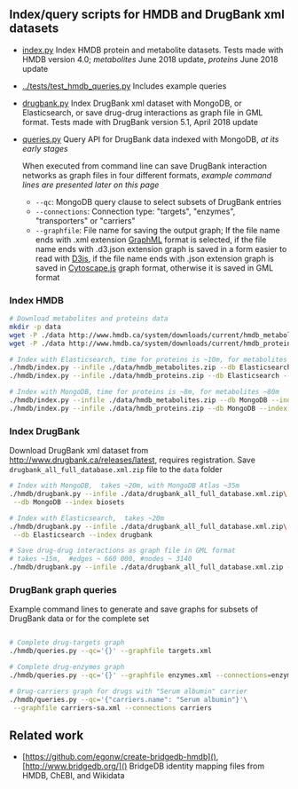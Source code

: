 
## Index/query scripts for HMDB and DrugBank xml datasets

* [index.py](index.py) Index HMDB protein and metabolite datasets.
  Tests made with HMDB version 4.0; _metabolites_ June 2018 update,
  _proteins_ June 2018 update

* [../tests/test_hmdb_queries.py](../tests/test_hmdb_queries.py)
  Includes example queries

* [drugbank.py](drugbank.py) Index DrugBank xml dataset with MongoDB,
  or Elasticsearch, or save drug-drug interactions as graph file in GML format.
  Tests made with DrugBank version 5.1, April 2018 update

* [queries.py](queries.py) Query API for DrugBank data indexed with MongoDB,
  _at its early stages_
  
  When executed from command line can save DrugBank
  interaction networks as graph files in four different formats,
  _example command lines are presented later on this page_ 
   * `--qc`: MongoDB query clause to select subsets of DrugBank entries
   * `--connections`: Connection type: "targets", "enzymes", "transporters" or
    "carriers"
   * `--graphfile`: File name for saving the output graph;
    If the file name ends with .xml extension [GraphML](
    https://en.wikipedia.org/wiki/GraphML) format is selected,
    if the file name ends with .d3.json extension graph is saved in
    a form easier to read with [D3js](://d3js.org),
    if the file name ends with .json extension graph is saved in
    [Cytoscape.js](://js.cytoscape.org) graph format,
    otherwise it is saved in GML format

### Index HMDB

```bash
# Download metabolites and proteins data
mkdir -p data
wget -P ./data http://www.hmdb.ca/system/downloads/current/hmdb_metabolites.zip
wget -P ./data http://www.hmdb.ca/system/downloads/current/hmdb_proteins.zip

# Index with Elasticsearch, time for proteins is ~10m, for metabolites ~120m
./hmdb/index.py --infile ./data/hmdb_metabolites.zip --db Elasticsearch --index hmdb_metabolite
./hmdb/index.py --infile ./data/hmdb_proteins.zip --db Elasticsearch --index hmdb_protein

# Index with MongoDB, time for proteins is ~8m, for metabolites ~80m
./hmdb/index.py --infile ./data/hmdb_metabolites.zip --db MongoDB --index biosets
./hmdb/index.py --infile ./data/hmdb_proteins.zip --db MongoDB --index biosets
```


### Index DrugBank

Download DrugBank xml dataset from http://www.drugbank.ca/releases/latest,
requires registration. Save `drugbank_all_full_database.xml.zip` file to the
`data` folder

```bash
# Index with MongoDB,  takes ~20m, with MongoDB Atlas ~35m
./hmdb/drugbank.py --infile ./data/drugbank_all_full_database.xml.zip\
 --db MongoDB --index biosets

# Index with Elasticsearch,  takes ~20m
./hmdb/drugbank.py --infile ./data/drugbank_all_full_database.xml.zip\
 --db Elasticsearch --index drugbank

# Save drug-drug interactions as graph file in GML format
# takes ~15m,  #edges ~ 660 000, #nodes ~ 3140
./hmdb/drugbank.py --infile ./data/drugbank_all_full_database.xml.zip --db NetworkX

```

### DrugBank graph queries

Example command lines to generate and save graphs for subsets of DrugBank data
or for the complete set

```bash

# Complete drug-targets graph 
./hmdb/queries.py --qc='{}' --graphfile targets.xml

# Complete drug-enzymes graph
./hmdb/queries.py --qc='{}' --graphfile enzymes.xml --connections=enzymes

# Drug-carriers graph for drugs with "Serum albumin" carrier
./hmdb/queries.py --qc='{"carriers.name": "Serum albumin"}'\
 --graphfile carriers-sa.xml --connections carriers

```

## Related work

* [https://github.com/egonw/create-bridgedb-hmdb](),
  [http://www.bridgedb.org/]()
  BridgeDB identity mapping files from HMDB, ChEBI, and Wikidata 
